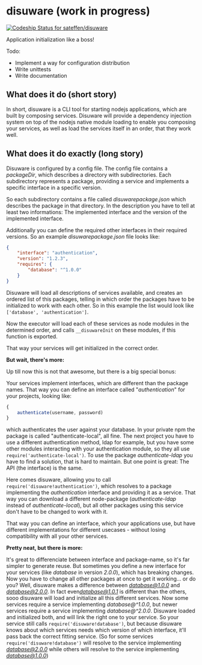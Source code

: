 # disuware (work in progress)

[ ![Codeship Status for sateffen/disuware](https://app.codeship.com/projects/aa841420-e1da-0135-85bf-62c27b79889e/status?branch=master)](https://app.codeship.com/projects/266782)

Application initialization like a boss!

Todo:

* Implement a way for configuration distribution
* Write unittests
* Write documentation

## What does it do (short story)

In short, disuware is a CLI tool for starting nodejs applications, which are built
by composing services. Disuware will provide a dependency injection system on top of
the nodejs native module loading to enable you composing your services, as well as
load the services itself in an order, that they work well.

## What does it do exactly (long story)

Disuware is configured by a config file. The config file contains a *packageDir*,
which describes a directory with subdirectories. Each subdirectory represents
a package, providing a service and implements a specific interface in a specific
version.

So each subdirectory contains a file called *disuwarepackage.json* which describes
the package in that directory. In the description you have to tell at least two
informations: The implemented interface and the version of the implemented interface.

Additionally you can define the required other interfaces in their required versions.
So an example *disuwarepackage.json* file looks like:

```json
{
    "interface": "authentication",
    "version": "1.2.3",
    "requires": {
        "database": "^1.0.0"
    }
}
```

Disuware will load all descriptions of services available, and creates an ordered list
of this packages, telling in which order the packages have to be initialized to work
with each other. So in this example the list would look like `['database', 'authentication']`.

Now the executor will load each of these services as node modules in the determined
order, and calls `__disuwareInit` on these modules, if this function is exported.

That way your services will get initialized in the correct order.

**But wait, there's more:**

Up till now this is not that awesome, but there is a big special bonus:

Your services implement interfaces, which are different than the package names. That way
you can define an interface called "*authentication*" for your projects, looking like:

```js
{
    authenticate(username, password)
}
```

which authenticates the user against your database. In your private npm the package is
called "authenticate-local", all fine. The next project you have to use a different
authentication method, ldap for example, but you have some other modules interacting
with your authentication module, so they all use `require('authenticate-local')`. To use
the package *authenticate-ldap* you have to find a solution, that is hard to maintain.
But one point is great: The API (the interface) is the same.

Here comes disuware, allowing you to call `require('disuware!authentication')`, which
resolves to a package implementing the *authentication* interface and providing it as
a service. That way you can download a different node-package (*authenticate-ldap*
instead of *authenticate-local*), but all other packages using this service don't have
to be changed to work with it.

That way you can define an interface, which your applications use, but have different
implementations for different usecases - without losing compatibility with all your
other services.

**Pretty neat, but there is more:**

It's great to differenciate between interface and package-name, so it's far simpler
to generate reuse. But sometimes you define a new interface for your services (like
*database* in version *2.0.0*), which has breaking changes. Now you have to change
all other packages at once to get it working... or do you? Well, disuware makes a
difference between *database@1.0.0* and *database@2.0.0*. In fact even*database@1.0.1*
is different than the others, sooo disuware will load and initialize all this different
services. Now some services require a service implementing *database@^1.0.0*, but
newer services require a service implementing *database@^2.0.0*. Disuware loaded and
initialized both, and will link the right one to your service. So your service still
calls `require('disuware!database')`, but because disuware knows about which services
needs which version of which interface, it'll pass back the correct fitting service.
(So for some services `require('disuware!database')` will resolve to the service
implementing *database@2.0.0* while others will resolve to the service implementing
*database@1.0.0*)

